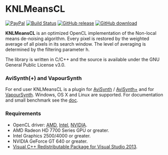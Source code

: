 # KNLMeansCL #
[![PayPal](https://www.paypalobjects.com/webstatic/en_US/btn/btn_donate_74x21.png)](https://www.paypal.com/cgi-bin/webscr?cmd=_donations&business=52QYMVWFRCQQY&lc=GB&item_name=KNLMeansCL&currency_code=EUR&bn=PP%2dDonationsBF%3abtn_donate_74x21%2epng%3aNonHosted) [![Build Status](https://travis-ci.org/Khanattila/KNLMeansCL.svg?branch=master)](https://travis-ci.org/Khanattila/KNLMeansCL) [![GitHub release](https://img.shields.io/github/release/Khanattila/KNLMeansCL.svg)](https://github.com/Khanattila/KNLMeansCL/releases) [![GitHub download](https://img.shields.io/github/downloads/Khanattila/KNLMeansCL/latest/total.svg)](https://github.com/Khanattila/KNLMeansCL/releases) 

**KNLMeansCL** is an optimized OpenCL implementation of the Non-local means de-noising algorithm. Every pixel is restored by the weighted average of all pixels in its search window. The level of averaging is determined by the filtering parameter h. 

The library is written in C/C++ and the source is available under the GNU General Public License v3.0.

### AviSynth(+) and VapourSynth ###
For end user KNLMeansCL is a plugin for [AviSynth](http://avisynth.nl) / [AviSynth+](http://avs-plus.net/) and for [VapourSynth](http://www.vapoursynth.com). Windows, OS X and Linux are supported. For documentation and small benchmark see the [doc](https://github.com/Khanattila/KNLMeansCL/blob/master/DOCUMENTATION.md).

### Requirements ###
- OpenCL driver: [AMD](http://support.amd.com), [Intel](https://software.intel.com/en-us/articles/opencl-drivers), [NVIDIA](http://www.nvidia.com/download/find.aspx).
- AMD Radeon HD 7700 Series GPU or greater.
- Intel Graphics 2500/4000 or greater.
- NVIDIA GeForce GT 640 or greater.
- [Visual C++ Redistributable Package for Visual Studio 2013](http://www.microsoft.com/en-US/download/details.aspx?id=40784).
